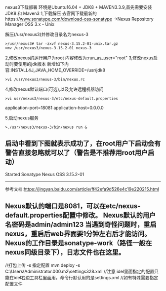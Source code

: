 nexus3下载部署
环境是Ubuntu16.04 + JDK8 + MAVEN3.3.9,首先需要安装 JDK8 和 Maven3
1,下载解压
去官网下载最新的https://www.sonatype.com/download-oss-sonatype
->Nexus Repository Manager OSS 3.x - Unix

解压(/usr/nexus3)并修改目录名为nexus-3
```
>/usr/nexus3# tar -zxvf nexus-3.15.2-01-unix.tar.gz
>mv /usr/nexus3/nexus-3.15.2-01 nexus-3
```
2,修改nexus的运行用户为root
内容修改为:run_as_user="root"
3,修改nexus启动时要使用的jdk版本
新增如下内容:INSTALL4J_JAVA_HOME_OVERRIDE=/usr/jdk8
```
>vi /usr/nexus3/nexus-3/bin/nexus.rc
```
4,修改nexus默认端口(可选),以及允许远程机器访问
```
>vi usr/nexus3/nexus-3/etc/nexus-default.properties
```
application-port=18081
application-host=0.0.0.0

5,启动nexus服务
```
>./usr/nexus3/nexus-3/bin/nexus run &
```
启动中看到下图就表示成功了，在root用户下启动会有警告直接忽略就可以了（警告是不推荐用root用户启动）
-------------------------------------------------

Started Sonatype Nexus OSS 3.15.2-01

-------------------------------------------------
参考文档:https://jingyan.baidu.com/article/ff42efa9d526e4c19e220215.html

Nexus默认的端口是8081，可以在etc/nexus-default.properties配置中修改。
Nexus默认的用户名密码是admin/admin123
当遇到奇怪问题时，重启nexus，重启后web界面要1分钟左右后才能访问。
Nexus的工作目录是sonatype-work（路径一般在nexus同级目录下），日志文件也在这里。
---------------------

//打包上传 -s 指定配置
mvn deploy -s C:\Users\Administrator.000\.m2\settings328.xml
//注意 idel里面指定的配置只能在idel右边工具栏里面用，命令行默认用的是settings.xml
//如有特殊需要指定配置文件
